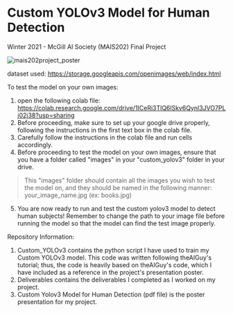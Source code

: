 # Custom YOLOv3 Model for Human Detection
Winter 2021 - McGill AI Society (MAIS202) Final Project 

![mais202project_poster](https://user-images.githubusercontent.com/71932936/132144647-900dfa66-373a-4d2f-8b87-5ba424bf31d0.png)

dataset used: https://storage.googleapis.com/openimages/web/index.html

To test the model on your own images:
1. open the following colab file: https://colab.research.google.com/drive/1ICeRi3TlQ6lSkv6Qynl3JVO7PLj02j38?usp=sharing
2. Before proceeding, make sure to set up your google drive properly, following the instructions in the first text box in the colab file. 
3. Carefully follow the instructions in the colab file and run cells accordingly.
4. Before proceeding to test the model on your own images, ensure that you have a folder called "images" in your "custom_yolov3" folder in your drive. 
> This "images" folder should contain all the images you wish to test the model on, and they should be named in the following manner: your_image_name.jpg (ex: books.jpg)
5. You are now ready to run and test the custom yolov3 model to detect human subjects! Remember to change the path to your image file before running the model so that the model can find the test image properly. 

Repository Information:
1. Custom_YOLOv3 contains the python script I have used to train my Custom YOLOv3 model. This code was written following theAIGuy's tutorial; thus, the code is heavily based on theAIGuy's code, which I have included as a reference in the project's presentation poster. 
2. Deliverables contains the deliverables I completed as I worked on my project. 
3. Custom Yolov3 Model for Human Detection (pdf file) is the poster presentation for my project.

